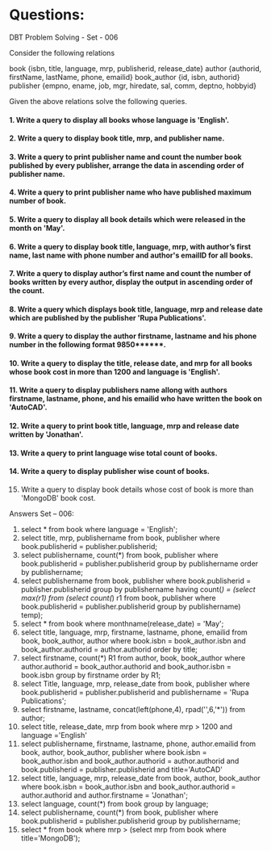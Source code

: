 # Questions:

DBT Problem Solving - Set - 006

Consider the following relations

book {isbn, title, language, mrp, publisherid, release_date}
author {authorid, firstName, lastName, phone, emailid} 
book_author {id, isbn, authorid} 
publisher {empno, ename, job, mgr, hiredate, sal, comm, deptno, hobbyid} 

Given the above relations solve the following queries.

#### 1. Write a query to display all books whose language is 'English'.
#### 2. Write a query to display book title, mrp, and publisher name.
#### 3. Write a query to print publisher name and count the number book published by every publisher, arrange the data in ascending order of publisher name.
#### 4. Write a query to print publisher name who have published maximum number of book.
#### 5. Write a query to display all book details which were released in the month on 'May'.
#### 6. Write a query to display book title, language, mrp, with author’s first name, last name with phone number and author's emailID for all books.
#### 7. Write a query to display author’s first name and count the number of books written by every author, display the output in ascending order of the count.
#### 8. Write a query which displays book title, language, mrp and release date which are published by the publisher 'Rupa Publications'.
#### 9. Write a query to display the author firstname, lastname and his phone number in the following format 9850******.
#### 10. Write a query to display the title, release date, and mrp for all books whose book cost in more than 1200 and language is 'English'.
#### 11. Write a query to display publishers name allong with authors firstname, lastname, phone, and his emailid who have written the book on 'AutoCAD'.
#### 12. Write a query to print book title, language, mrp and release date written by 'Jonathan'.
#### 13. Write a query to print language wise total count of books.
#### 14. Write a query to display publisher wise count of books.
15. Write a query to display book details whose cost of book is more than 'MongoDB' book cost.





Answers Set – 006:

1. select * from book where language = 'English';
2. select title, mrp, publishername from book, publisher where book.publisherid = publisher.publisherid;
3. select publishername, count(*) from book, publisher where book.publisherid = publisher.publisherid group by publishername order by publishername;
4. select publishername from book, publisher where book.publisherid = publisher.publisherid group by publishername having count(*) = (select max(r1) from (select count(*) r1 from book, publisher where book.publisherid = publisher.publisherid group by publishername) temp);
5. select * from book where monthname(release_date) = 'May';
6. select title, language, mrp, firstname, lastname, phone, emailid from book, book_author, author where book.isbn = book_author.isbn and book_author.authorid = author.authorid order by title;
7. select firstname, count(*) R1 from author, book, book_author where  author.authorid = book_author.authorid and book_author.isbn = book.isbn  group by firstname order by R1;
8. select Title, language, mrp, release_date from book, publisher where book.publisherid = publisher.publisherid and publishername = 'Rupa Publications';
9. select firstname, lastname, concat(left(phone,4), rpad('',6,'*')) from author;
10. select title, release_date, mrp from book where mrp > 1200 and language ='English'
11. select publishername, firstname, lastname, phone, author.emailid from book, author, book_author, publisher where book.isbn = book_author.isbn and book_author.authorid = author.authorid and book.publisherid = publisher.publisherid and title='AutoCAD'
12. select title, language, mrp, release_date from book, author, book_author where book.isbn = book_author.isbn and book_author.authorid = author.authorid and author.firstname = 'Jonathan';
13. select language, count(*) from book group by language;
14. select publishername, count(*) from book, publisher where book.publisherid = publisher.publisherid group by publishername;
15. select * from book where mrp > (select mrp from book where title='MongoDB');














